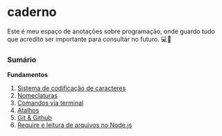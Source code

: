 # caderno

Este é meu espaço de anotações sobre programação, onde guardo tudo que acredito ser importante para consultar no futuro. 💻🌱

### Sumário

**Fundamentos**
1. [Sistema de codificação de caracteres](https://github.com/deborangueira/caderno/blob/main/fundamentos/sistema_codificacao_caracteres/sistemas_codificacao_de_caracteres.md)
2. [Nomeclaturas]()
3. [Comandos via terminal](https://github.com/deborangueira/caderno/blob/main/fundamentos/comandos_do_terminal/comandos_terminal.md)
4. [Atalhos](https://github.com/deborangueira/caderno/blob/main/fundamentos/atalhos.md)
5. [Git & Github](https://github.com/deborangueira/caderno/blob/main/fundamentos/git_github.md)
6. [Require e leitura de arquivos no Node.js](https://github.com/deborangueira/caderno/blob/main/fundamentos/require_e_leitura_de_arquivos.md)
